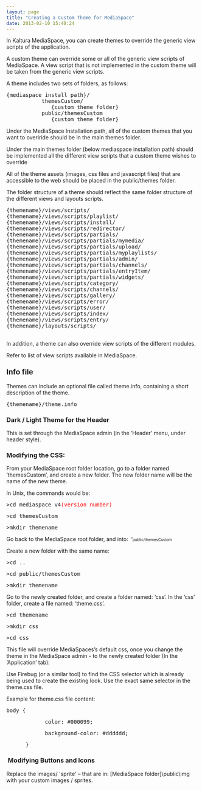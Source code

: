 ```yaml
---
layout: page
title: "Creating a Custom Theme for MediaSpace"
date: 2013-02-10 15:40:24
---
```


In Kaltura MediaSpace, you can create themes to override the generic view scripts of the application.

<div class="tabItem">
  <p>
    A custom theme can override some or all of the generic view scripts of MediaSpace. A view script that is not implemented in the custom theme will be taken from the generic view scripts.
  </p>
  
  <p>
    A theme includes two sets of folders, as follows:
  </p>
  
  <pre>{mediaspace install path}/
           themesCustom/
              {custom theme folder}
           public/themesCustom
              {custom theme folder}</pre>
  
  <p>
    Under the MediaSpace Installation path, all of the custom themes that you want to overiride should be in the main themes folder.
  </p>
  
  <p>
    Under the main themes folder (below mediaspace installation path) should be implemented all the different view scripts that a custom theme wishes to override
  </p>
  
  <p>
    All of the theme assets (images, css files and javascript files) that are accessible to the web should be placed in the public/themes folder.
  </p>The folder structure of a theme should reflect the same folder structure of the different views and layouts scripts.
  
  <pre>{themename}/views/scripts/
{themename}/views/scripts/playlist/
{themename}/views/scripts/install/
{themename}/views/scripts/redirector/
{themename}/views/scripts/partials/
{themename}/views/scripts/partials/mymedia/
{themename}/views/scripts/partials/upload/
{themename}/views/scripts/partials/myplaylists/
{themename}/views/scripts/partials/admin/
{themename}/views/scripts/partials/channels/
{themename}/views/scripts/partials/entryItem/
{themename}/views/scripts/partials/widgets/
{themename}/views/scripts/category/
{themename}/views/scripts/channels/
{themename}/views/scripts/gallery/
{themename}/views/scripts/error/
{themename}/views/scripts/user/
{themename}/views/scripts/index/
{themename}/views/scripts/entry/
{themename}/layouts/scripts/
        </pre>
  
  <p>
    In addition, a theme can also override view scripts of the different modules.
  </p>
  
  <p>
    Refer to list of view scripts available in MediaSpace.
  </p>
</div>

<h3 class="tabItem">
  <span style="font-size: 1.17em;">Info file</span>
</h3>

Themes can include an optional file called theme.info, containing a short description of the theme.

<pre>{themename}/theme.info</pre>

### Dark / Light Theme for the Header

This is set through the MediaSpace admin (in the ‘Header’ menu, under header style).

### Modifying the CSS:

From your MediaSpace root folder location, go to a folder named ‘themesCustom’, and create a new folder. The new folder name will be the name of the new theme.

In Unix, the commands would be:

<pre>&gt;cd mediaspace_v4<span style="color: #ff0000;">(version number)</span></pre>

<pre>&gt;cd themesCustom</pre>

<pre>&gt;mkdir themename</pre>

Go back to the MediaSpace root folder, and into:  ‘<span style="font-size: 10px;">public/themesCustom</span>

Create a new folder with the same name:

<pre>&gt;cd ..</pre>

<pre>&gt;cd public/themesCustom</pre>

<pre>&gt;mkdir themename</pre>

Go to the newly created folder, and create a folder named: ‘css’. In the ‘css’ folder, create a file named: ‘theme.css’.

<pre>&gt;cd themename</pre>

<pre>&gt;mkdir css</pre>

<pre>&gt;cd css</pre>

This file will override MediaSpaces’s default css, once you change the theme in the MediaSpace admin - to the newly created folder (In the ‘Application’ tab):<span style="font-size: 10px;"> </span>

<p class="Default">
  Use Firebug (or a similar tool) to find the CSS selector which is already being used to create the existing look. Use the exact same selector in the theme.css file.
</p>

Example for theme.css file content:

<pre>body {&nbsp;&nbsp;&nbsp;&nbsp;</pre>

<pre>&nbsp;&nbsp;&nbsp; &nbsp;&nbsp;&nbsp;&nbsp;&nbsp;&nbsp;&nbsp; color: #000099;</pre>

<pre>&nbsp;&nbsp;&nbsp;&nbsp;&nbsp; &nbsp;&nbsp;&nbsp;&nbsp;&nbsp; background-color: #dddddd;</pre>

<pre>&nbsp;&nbsp;&nbsp; &nbsp; }</pre>

###  Modifying Buttons and Icons

Replace the images/ 'sprite' – that are in: [MediaSpace folder]\public\img with your custom images / sprites.

<p class="Default">
  <strong>  </strong>
</p>